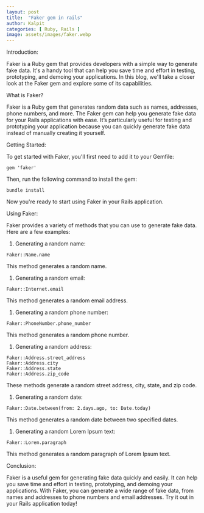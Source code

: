 ```yaml
---
layout: post
title:  "Faker gem in rails"
author: Kalpit
categories: [ Ruby, Rails ]
image: assets/images/faker.webp
---
```

Introduction:

Faker is a Ruby gem that provides developers with a simple way to generate fake data. It's a handy tool that can help you save time and effort in testing, prototyping, and demoing your applications. In this blog, we'll take a closer look at the Faker gem and explore some of its capabilities.

What is Faker?

Faker is a Ruby gem that generates random data such as names, addresses, phone numbers, and more. The Faker gem can help you generate fake data for your Rails applications with ease. It’s particularly useful for testing and prototyping your application because you can quickly generate fake data instead of manually creating it yourself.

Getting Started:

To get started with Faker, you'll first need to add it to your Gemfile:

```
gem 'faker'
```

Then, run the following command to install the gem:

```
bundle install
```

Now you're ready to start using Faker in your Rails application.

Using Faker:

Faker provides a variety of methods that you can use to generate fake data. Here are a few examples:

1. Generating a random name:

```
Faker::Name.name
```

This method generates a random name.

1. Generating a random email:

```
Faker::Internet.email
```

This method generates a random email address.

1. Generating a random phone number:

```
Faker::PhoneNumber.phone_number
```

This method generates a random phone number.

1. Generating a random address:

```
Faker::Address.street_address
Faker::Address.city
Faker::Address.state
Faker::Address.zip_code
```

These methods generate a random street address, city, state, and zip code.

1. Generating a random date:

```
Faker::Date.between(from: 2.days.ago, to: Date.today)
```

This method generates a random date between two specified dates.

1. Generating a random Lorem Ipsum text:

```
Faker::Lorem.paragraph
```

This method generates a random paragraph of Lorem Ipsum text.

Conclusion:

Faker is a useful gem for generating fake data quickly and easily. It can help you save time and effort in testing, prototyping, and demoing your applications. With Faker, you can generate a wide range of fake data, from names and addresses to phone numbers and email addresses. Try it out in your Rails application today!
